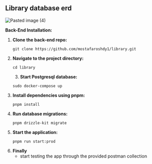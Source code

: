## Library database erd

![Pasted image (4)](https://github.com/user-attachments/assets/11b4ba5d-719a-4520-9254-33fc0926576c)

**Back-End Installation:**

1. **Clone the back-end repo:**
   ```
   git clone https://github.com/mostafaroshdy1/library.git
   ```
2. **Navigate to the project directory:**
   ```
   cd library
   ```
   3. **Start Postgresql database:**
   ```
   sudo docker-compose up
   ```
3. **Install dependencies using pnpm:**
   ```
   pnpm install
   ```
4. **Run database migrations:**
   ```
   pnpm drizzle-kit migrate
   ```
5. **Start the application:**
   ```
   pnpm run start:prod
   ```
5. **Finally**
   - start testing the app through the provided postman collection

